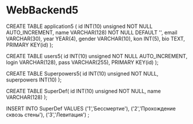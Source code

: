 # WebBackend5
CREATE TABLE application5 (
    id INT(10) unsigned NOT NULL AUTO_INCREMENT,
    name VARCHAR(128) NOT NULL DEFAULT '',
    email VARCHAR(30),
    year YEAR(4),
    gender VARCHAR(10),
    kon INT(5),
    bio TEXT,
    PRIMARY KEY(id)
    );

CREATE TABLE users5(
    id INT(10) unsigned NOT NULL AUTO_INCREMENT,
    login VARCHAR(128),
    pass VARCHAR(255),
    PRIMARY KEY(id)
    );

CREATE TABLE Superpowers5(
    id INT(10) unsigned NOT NULL,
    superpowers INT(10)
    );
   
CREATE TABLE SuperDef(
    id INT(10) unsigned NOT NULL,
    name VARCHAR(128)
    );
    
 INSERT INTO SuperDef VALUES 
    ('1','Бессмертие'),
    ('2','Прохождение сквозь стены'),
    ('3','Левитация')
    ;
